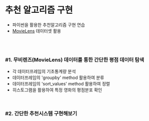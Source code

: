 # 추천 알고리즘 구현
 - 파이썬을 활용한 추천알고리즘 구현 연습
 - [MovieLens](https://grouplens.org/datasets/movielens/) 데이터셋 활용


<br />
<br />

### #1. 무비렌즈(MovieLens) 데이터를 통한 간단한 평점 데이터 탐색
 - 각 데이터프레임의 기초통계량 분석
 - 데이터프레임의 'groupby' method 활용하여 분류
 - 데이터프레임의 'sort_values' method 활용하여 정렬
 - 히스토그램을 활용하여 특정 영화의 평점분포 확인

<br />

### #2. 간단한 추천시스템 구현해보기
